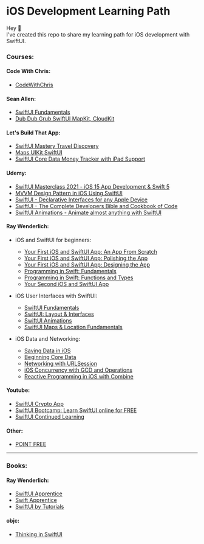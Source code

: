 # iOS Development Learning Path

Hey 👋<br />
I've created this repo to share my learning path for iOS development with SwiftUI.

### Courses:

  #### Code With Chris:
  * [CodeWithChris](https://codewithchris.com/)

  #### Sean Allen:
  * [SwiftUI Fundamentals](https://seanallen.teachable.com/p/swiftui-fundamentals)
  * [Dub Dub Grub SwiftUI MapKit, CloudKit](https://seanallen.teachable.com/p/dub-dub-grub-swiftui-mapkit-cloudkit)

  #### Let's Build That App:
  * [SwiftUI Mastery Travel Discovery](https://www.letsbuildthatapp.com/course/SwiftUI%20Mastery%20Travel%20Discovery)
  * [Maps UIKit SwiftUI](https://www.letsbuildthatapp.com/course/Maps%20UIKit%20SwiftUI)
  * [SwiftUI Core Data Money Tracker with iPad Support](https://www.letsbuildthatapp.com/course/SwiftUI%20Core%20Data%20Money%20Tracker%20with%20iPad%20Support)

  #### Udemy:
  * [SwiftUI Masterclass 2021 - iOS 15 App Development & Swift 5](https://www.udemy.com/course/swiftui-masterclass-course-ios-development-with-swift/)
  * [MVVM Design Pattern in iOS Using SwiftUI](https://www.udemy.com/course/swiftui-the-complete-developer-course/)
  * [SwiftUI - Declarative Interfaces for any Apple Device](https://www.udemy.com/course/swiftui-declarative-interfaces-for-any-apple-device/)
  * [SwiftUI - The Complete Developers Bible and Cookbook of Code](https://www.udemy.com/course/swiftui-the-complete-developer-course/)
  * [SwiftUI Animations - Animate almost anything with SwiftUI](https://www.udemy.com/course/swiftui_animations/)

  #### Ray Wenderlich:
  * iOS and SwiftUI for beginners:
    * [Your First iOS and SwiftUI App: An App From Scratch](https://www.raywenderlich.com/17493408-your-first-ios-and-swiftui-app-an-app-from-scratch)
    * [Your First iOS and SwiftUI App: Polishing the App](https://www.raywenderlich.com/18176818-your-first-ios-and-swiftui-app-polishing-the-app)
    * [Your First iOS and SwiftUI App: Designing the App](https://www.raywenderlich.com/17740710-your-first-ios-and-swiftui-app-designing-the-app-optional)
    * [Programming in Swift: Fundamentals](https://www.raywenderlich.com/5539282-programming-in-swift-fundamentals)
    * [Programming in Swift: Functions and Types](https://www.raywenderlich.com/5429279-programming-in-swift-functions-and-types)
    * [Your Second iOS and SwiftUI App](https://www.raywenderlich.com/15234721-your-second-ios-and-swiftui-app)

  * iOS User Interfaces with SwiftUI:
    * [SwiftUI Fundamentals](https://www.raywenderlich.com/18272812-swiftui-fundamentals)
    * [SwiftUI: Layout & Interfaces](https://www.raywenderlich.com/17314449-swiftui-layout-interfaces)
    * [SwiftUI Animations](https://www.raywenderlich.com/18411672-swiftui-animation)
    * [SwiftUI Maps & Location Fundamentals](https://www.raywenderlich.com/14255236-swiftui-maps-location-fundamentals)
  
  * iOS Data and Networking:
    * [Saving Data in iOS](https://www.raywenderlich.com/5429634-saving-data-in-ios)
    * [Beginning Core Data](https://www.raywenderlich.com/10794954-beginning-core-data)
    * [Networking with URLSession](https://www.raywenderlich.com/10376245-networking-with-urlsession)
    * [iOS Concurrency with GCD and Operations](https://www.raywenderlich.com/9461083-ios-concurrency-with-gcd-and-operations)
    * [Reactive Programming in iOS with Combine](https://www.raywenderlich.com/5429795-reactive-programming-in-ios-with-combine)


  #### Youtube:
  * [SwiftUI Crypto App](https://www.youtube.com/watch?v=TTYKL6CfbSs&list=PLwvDm4Vfkdphbc3bgy_LpLRQ9DDfFGcFu&ab_channel=SwiftfulThinking)
  * [SwiftUI Bootcamp: Learn SwiftUI online for FREE](https://www.youtube.com/watch?v=-Yp0LS61Nxk&list=PLwvDm4VfkdphqETTBf-DdjCoAvhai1QpO&ab_channel=SwiftfulThinking)
  * [SwiftUI Continued Learning](https://www.youtube.com/watch?v=S5e1eXL8Vpk&list=PLwvDm4VfkdpiagxAXCT33Rkwnc5IVhTar&ab_channel=SwiftfulThinking)

  #### Other:
  * [POINT FREE](https://www.pointfree.co/)

---

### Books:

 #### Ray Wenderlich:
  * [SwiftUI Apprentice](https://www.raywenderlich.com/books/swiftui-apprentice)
  * [Swift Apprentice](https://www.raywenderlich.com/books/swift-apprentice)
  * [SwiftUI by Tutorials](https://www.raywenderlich.com/books/swiftui-by-tutorials)

 #### objc:
  * [Thinking in SwiftUI](https://www.objc.io/books/thinking-in-swiftui/)
